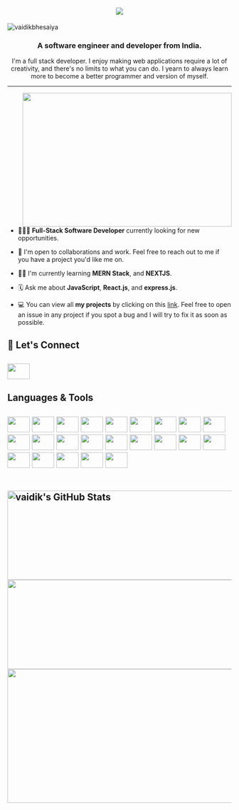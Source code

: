 ﻿<h1 align="center">
    <img src="https://readme-typing-svg.herokuapp.com/?lines=Hi+there!+👋🏽;I'm+Vaidik!;Nice+to+meet+you!+🙂&center=true&size=30&color=29d2a">
</h1>

<p align="left"> <img src="https://komarev.com/ghpvc/?username=vaidikbhesaniya&label=Profile%20views&color=0e75b6&style=flat" alt="vaidikbhesaiya" /> </p>
<h3 align="center">A software engineer and developer from India.</h3>

<p align="center">I'm a full stack developer. I enjoy making web applications  require a lot of creativity, and there's no limits to what you can do. I yearn to always learn more to become a better programmer and version of myself.</p>

---

<img align="right" width="470px" height="300px" src="https://cdn.dribbble.com/users/2131993/screenshots/4948736/media/45dceb640723d72436c427add7966cf8.gif">

- 👨🏽‍💻 **Full-Stack Software Developer** currently looking for new opportunities.

- 👥 I'm open to collaborations and work. Feel free to reach out to me if you have a project you'd like me on.

- 🥷🏽 I'm currently learning **MERN Stack**, and **NEXTJS**.

- 🗓 Ask me about **JavaScript**, **React.js**, and **express.js**.

- 💻 You can view all **my projects** by clicking on this [link](https://github.com/vaidikbhesaniya?tab=repositories). Feel free to open an issue in any project if you spot a bug and I will try to fix it as soon as possible.

 <h2>📲  Let's Connect<h2>

 <a href="https://www.linkedin.com/in/vaidik-bhesaniya-17863821b/">
<img height="35" width="50" src="https://skillicons.dev/icons?i=linkedin" />
 </a>

</br>
 
 <h2> Languages & Tools<h2>
 <p align="left">

<img height="35" width="50" src="https://skillicons.dev/icons?i=javascript" />
<img height="35" width="50" src="https://skillicons.dev/icons?i=typescript" />
<img height="35" width="50" src="https://skillicons.dev/icons?i=react" />
<img height="35" width="50" src="https://skillicons.dev/icons?i=vite" />
<img height="35" width="50" src="https://skillicons.dev/icons?i=express" />
<img height="35" width="50" src="https://skillicons.dev/icons?i=c" />
<img height="35" width="50" src="https://skillicons.dev/icons?i=git" />
<img height="35" width="50" src="https://skillicons.dev/icons?i=html" />
<img height="35" width="50" src="https://skillicons.dev/icons?i=css" />
<img height="35" width="50" src="https://skillicons.dev/icons?i=java" />
<img height="35" width="50" src="https://skillicons.dev/icons?i=md" />
<img height="35" width="50" src="https://skillicons.dev/icons?i=nextjs" />
<img height="35" width="50" src="https://skillicons.dev/icons?i=mysql" />
<img height="35" width="50" src="https://skillicons.dev/icons?i=nodejs" />
<img height="35" width="50" src="https://skillicons.dev/icons?i=postman" />
<img height="35" width="50" src="https://skillicons.dev/icons?i=redux" />

<img height="35" width="50" src="https://skillicons.dev/icons?i=ts" />
<img height="35" width="50" src="https://skillicons.dev/icons?i=tailwind" />
<img height="35" width="50" src="https://skillicons.dev/icons?i=vercel" />
<img height="35" width="50" src="https://skillicons.dev/icons?i=supabase" />
<img height="35" width="50" src="https://skillicons.dev/icons?i=prisma" />
<img height="35" width="50" src="https://skillicons.dev/icons?i=docker" />	
<img height="35" width="50" src="https://skillicons.dev/icons?i=nextauth" />
 </p>
     
  </br>
   <div>      
  <img height="200" width="850" align="center" src="https://github-readme-stats-eight-theta.vercel.app/api?username=vaidikbhesaniya&show_icons=true&theme=dark" alt="vaidik's GitHub Stats"/>
  <img height="200" width="850" align="center" src="https://github-readme-stats.vercel.app/api/top-langs/?username=vaidikbhesaniya&theme=dark&layout=compact"/>
<!--   <img height="300" width="950" align="center" src="https://leetcard.jacoblin.cool/vaidik1212?theme=dark&font=Poly&ext=heatmap"/> -->
 <img height="300" width="1275" align="center" src="https://contribution.catsjuice.com/_/vaidikbhesaniya?chart=3dbar&gap=0.6&scale=2&gradient=true&flatten=1&animation=wave&animation_duration=1&animation_delay=0.05&animation_amplitude=20&animation_frequency=0.5&animation_wave_center=0_0&format=svg&weeks=30&theme=green&widget_size=small&dark=true"/>
 


   </div>

</br>




